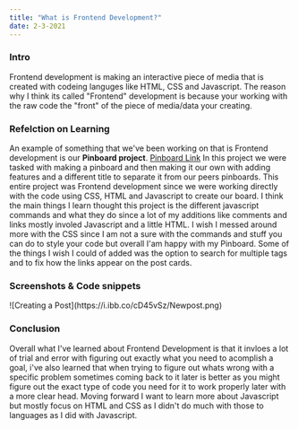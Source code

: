 ```yaml
---
title: "What is Frontend Development?"
date: 2-3-2021
---
```

<h3><b>Intro</b></h3>
Frontend development is making an interactive piece of media that is created 
with codeing languges like HTML, CSS and Javascript. The reason why I think its
called "Frontend" development is because your working with the raw code the "front"
of the piece of media/data your creating.
</br>
<h3><b>Refelction on Learning</b></h3>
An example of something that we've been working on that is Frontend development is our
<b>Pinboard project</b>.
<a href="https://011-frontend-development-pinboard-kataruse.dbcs.repl.co/" alt="Pinboard Link">Pinboard Link</a>
In this project we were tasked with making a pinboard and then making it our own with adding features and a different
title to separate it from our peers pinboards. This entire project was Frontend development since we were working directly
with the code using CSS, HTML and Javascript to create our board. I think the main things I learn thought this project is the
different javascript commands and what they do since a lot of my additions like comments and links mostly involed Javascript and
a little HTML. I wish I messed around more with the CSS since I am not a sure with the commands and stuff you can do to style
your code but overall I'am happy with my Pinboard. Some of the things I wish I could of added was the option to search for
multiple tags and to fix how the links appear on the post cards.
</br>
<h3><b>Screenshots & Code snippets</b></h3>
![Creating a Post](https://i.ibb.co/cD45vSz/Newpost.png)
</br>
<h3><b>Conclusion</b></h3>
Overall what I've learned about Frontend Development is that it invloes a lot of trial and error
with figuring out exactly what you need to acomplish a goal, i've also learned that when trying to
figure out whats wrong with a specific problem sometimes coming back to it later is better as you
might figure out the exact type of code you need for it to work properly later with a more clear head.
Moving forward I want to learn more about Javascript but mostly focus on HTML and CSS as I didn't do much
with those to languages as I did with Javascript.


